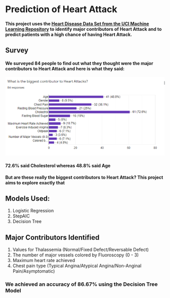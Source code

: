# Prediction of Heart Attack

#### This project uses the [Heart Disease Data Set from the UCI Machine Learning Repository](https://archive.ics.uci.edu/ml/datasets/heart+disease) to identify major contributors of Heart Attack and to predict patients with a high chance of having Heart Attack.

## Survey

#### We surveyed 84 people to find out what they thought were the major contributors to Heart Attack and here is what they said:
![Survey Result 1](https://github.com/kevinkrzys/Prediction-of-Heart-Attack/blob/master/Survey%20Results%202.png)

#### **72.6%** said **Cholesterol** whereas **48.8%** said **Age**

#### But are these really the biggest contributors to Heart Attack? This project aims to explore exactly that

## Models Used:
1. Logistic Regression
2. StepAIC
3. Decision Tree

## Major Contributors Identified
1. Values for Thalassemia (Normal/Fixed Defect/Reversable Defect)
2. The number of major vessels colored by Fluoroscopy (0 - 3)
3. Maximum heart rate achieved
4. Chest pain type (Typical Angina/Atypical Angina/Non-Anginal Pain/Asymptomatic)

### We achieved an accuracy of **86.67%** using the Decision Tree Model